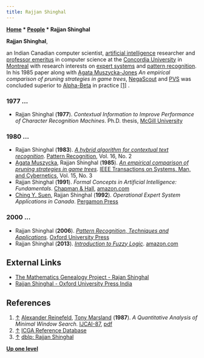 ```yaml
---
title: Rajjan Shinghal
---
```

**[Home](Home "Home") \* [People](People "People") \* Rajjan Shinghal**


**Rajjan Shinghal**,  

an Indian Canadian computer scientist, [artificial intelligence](Artificial_Intelligence "Artificial Intelligence") researcher and [professor emeritus](https://en.wikipedia.org/wiki/Professor_Emeritus) in computer science at the [Concordia University](https://en.wikipedia.org/wiki/Concordia_University) in [Montreal](https://en.wikipedia.org/wiki/Montreal) with research interests on [expert systems](https://en.wikipedia.org/wiki/Expert_system) and [pattern recognition](Pattern_Recognition "Pattern Recognition"). 
In his 1985 paper along with [Agata Muszycka-Jones](Agata_Muszycka-Jones "Agata Muszycka-Jones") *An empirical comparison of pruning strategies in game trees*, [NegaScout](NegaScout "NegaScout") and [PVS](Principal_Variation_Search "Principal Variation Search") was concluded superior to [Alpha-Beta](Alpha-Beta "Alpha-Beta") in practice <a id="cite-note-1" href="#cite-ref-1">[1]</a> . 



### 1977 ...


* Rajjan Shinghal (**1977**). *Contextual Information to Improve Performance of Character Recognition Machines*. Ph.D. thesis, [McGill University](McGill_University "McGill University")


### 1980 ...


* Rajjan Shinghal (**1983**). *[A hybrid algorithm for contextual text recognition](https://www.sciencedirect.com/science/article/abs/pii/0031320383900304)*. [Pattern Recognition](https://en.wikipedia.org/wiki/Pattern_Recognition_(journal)), Vol. 16, No. 2
* [Agata Muszycka](Agata_Muszycka-Jones "Agata Muszycka-Jones"), Rajjan Shinghal (**1985**). *[An empirical comparison of pruning strategies in game trees](https://www.semanticscholar.org/paper/An-empirical-comparison-of-pruning-strategies-in-Muszycka-Shinghal/55ded821c44538929f02c1efd665e748bb39afba)*. [IEEE Transactions on Systems, Man, and Cybernetics](IEEE#SMC "IEEE"), Vol. 15, No. 3
* Rajjan Shinghal (**1991**). *Formal Concepts in Artificial Intelligence: Fundamentals*. [Chapman & Hall](https://en.wikipedia.org/wiki/Chapman_%26_Hall), [amazon.com](https://www.amazon.com/Formal-Concepts-Artificial-Intelligence-Fundamentals/dp/0412407906)
* [Ching Y. Suen](http://www.concordia.ca/research/cenparmi/faculty.html?fpid=ching-yee-suen), Rajjan Shinghal (**1992**). *Operational Expert System Applications in Canada*. [Pergamon Press](https://en.wikipedia.org/wiki/Pergamon_Press)


### 2000 ...


* Rajjan Shinghal (**2006**). *[Pattern Recognition, Techniques and Applications](https://www.goodreads.com/book/show/5322205-pattern-recognition)*. [Oxford University Press](https://en.wikipedia.org/wiki/Oxford_University_Press)
* Rajjan Shinghal (**2013**). *[Introduction to Fuzzy Logic](https://www.goodreads.com/book/show/20450905-introduction-to-fuzzy-logic)*. [amazon.com](https://www.amazon.com/Introduction-Fuzzy-Logic-Rajjan-Shinghal-ebook/dp/B00K7YH0MK)


## External Links


* [The Mathematics Genealogy Project - Rajan Shinghal](https://www.genealogy.math.ndsu.nodak.edu/id.php?id=140568)
* [Rajjan Shinghal - Oxford University Press India](https://india.oup.com/content/authors/rajjan.shinghal/)


## References


1. <a id="cite-ref-1" href="#cite-note-1">↑</a> [Alexander Reinefeld](Alexander_Reinefeld "Alexander Reinefeld"), [Tony Marsland](Tony_Marsland "Tony Marsland") (**1987**). *A Quantitative Analysis of Minimal Window Search.* [IJCAI-87](Conferences#IJCAI1987 "Conferences"), [pdf](http://webdocs.cs.ualberta.ca/~tony/OldPapers/ijcai87.pdf)
2. <a id="cite-ref-2" href="#cite-note-2">↑</a> [ICGA Reference Database](ICGA_Journal#RefDB "ICGA Journal")
3. <a id="cite-ref-3" href="#cite-note-3">↑</a> [dblp: Rajjan Shinghal](https://dblp.uni-trier.de/pers/hd/s/Shinghal:Rajjan)

**[Up one level](People "People")**







 
